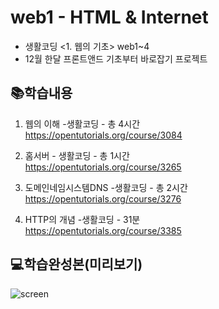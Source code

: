 # web1 - HTML & Internet
- 생활코딩 <1. 웹의 기초> web1~4<br>
- 12월 한달 프론트앤드 기초부터 바로잡기 프로젝트

## 📚학습내용

1. 웹의 이해 -생활코딩 - 총 4시간<br>
    https://opentutorials.org/course/3084

2. 홈서버 - 생활코딩 - 총 1시간 <br>
    https://opentutorials.org/course/3265

3. 도메인네임시스템DNS -생활코딩 - 총 2시간<br>
    https://opentutorials.org/course/3276

4. HTTP의 개념 -생활코딩 - 31분<br>
    https://opentutorials.org/course/3385


## 💻학습완성본(미리보기)
![screen](https://user-images.githubusercontent.com/48710889/119209193-510a4400-bae0-11eb-8818-961b8fea4ead.PNG)

